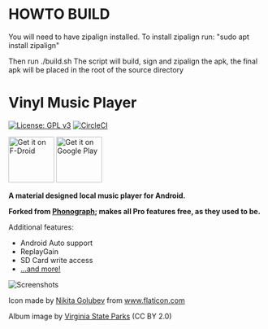 # HOWTO BUILD
You will need to have zipalign installed.
To install zipalign run: "sudo apt install zipalign"

Then run ./build.sh
The script will build, sign and zipalign the apk, the final apk will be placed in the root of the source directory

# Vinyl Music Player
[![License: GPL v3](https://img.shields.io/badge/License-GPL%20v3-blue.svg)](https://github.com/AdrienPoupa/VinylMusicPlayer/blob/master/LICENSE.txt) [![CircleCI](https://circleci.com/gh/AdrienPoupa/VinylMusicPlayer/tree/master.svg?style=svg)](https://circleci.com/gh/AdrienPoupa/VinylMusicPlayer/tree/master)

<a href="https://f-droid.org/packages/com.poupa.vinylmusicplayer/" target="_blank">
<img src="https://f-droid.org/badge/get-it-on.png" alt="Get it on F-Droid" height="90"/></a>
<a href='https://play.google.com/store/apps/details?id=com.poupa.vinylmusicplayer'><img alt='Get it on Google Play' src='https://play.google.com/intl/en_us/badges/images/generic/en_badge_web_generic.png' height="90"/></a>

**A material designed local music player for Android.**

**Forked from [Phonograph](https://github.com/kabouzeid/Phonograph); makes all Pro features free, as they used to be.**

Additional features:
* Android Auto support
* ReplayGain
* SD Card write access
* [...and more!](https://github.com/AdrienPoupa/VinylMusicPlayer/blob/master/CHANGELOG.md)

![Screenshots](./art/art.png?raw=true)

Icon made by [Nikita Golubev](https://www.flaticon.com/authors/nikita-golubev) from www.flaticon.com

Album image by [Virginia State Parks](https://www.flickr.com/photos/vastateparksstaff/38645226714/) (CC BY 2.0)
